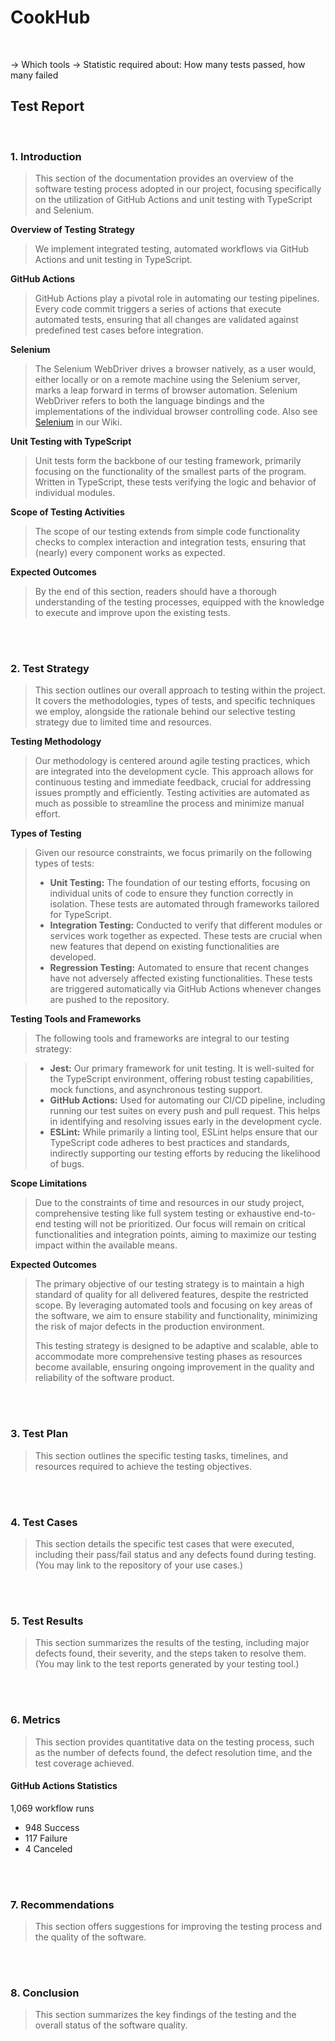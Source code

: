 # CookHub
<br>

-> Which tools
-> Statistic required about: How many tests passed, how many failed

## Test Report
<br>

### 1. Introduction
> This section of the documentation provides an overview of the software testing process adopted in our project, focusing specifically on the utilization of GitHub Actions and unit testing with TypeScript and Selenium.

**Overview of Testing Strategy**  
> We implement integrated testing, automated workflows via GitHub Actions and unit testing in TypeScript. 

**GitHub Actions**  
> GitHub Actions play a pivotal role in automating our testing pipelines. Every code commit triggers a series of actions that execute automated tests, ensuring that all changes are validated against predefined test cases before integration.

**Selenium**
> The Selenium WebDriver drives a browser natively, as a user would, either locally or on a remote machine using the Selenium server, marks a leap forward in terms of browser automation.
> Selenium WebDriver refers to both the language bindings and the implementations of the individual browser controlling code.
> Also see [Selenium](https://github.com/SE-TINF22B6/CookHub/wiki/Testing) in our Wiki.

**Unit Testing with TypeScript**  
> Unit tests form the backbone of our testing framework, primarily focusing on the functionality of the smallest parts of the program. Written in TypeScript, these tests verifying the logic and behavior of individual modules. 

**Scope of Testing Activities**  
> The scope of our testing extends from simple code functionality checks to complex interaction and integration tests, ensuring that (nearly) every component works as expected.

**Expected Outcomes**  
> By the end of this section, readers should have a thorough understanding of the testing processes, equipped with the knowledge to execute and improve upon the existing tests.

<br><br>

### 2. Test Strategy
> This section outlines our overall approach to testing within the project. It covers the methodologies, types of tests, and specific techniques we employ, alongside the rationale behind our selective testing strategy due to limited time and resources.

**Testing Methodology**  
> Our methodology is centered around agile testing practices, which are integrated into the development cycle. This approach allows for continuous testing and immediate feedback, crucial for addressing issues promptly and efficiently. Testing activities are automated as much as possible to streamline the process and minimize manual effort.

**Types of Testing**  
> Given our resource constraints, we focus primarily on the following types of tests:
> 
> - **Unit Testing:** The foundation of our testing efforts, focusing on individual units of code to ensure they function correctly in isolation. These tests are automated through frameworks tailored for TypeScript.
> - **Integration Testing:** Conducted to verify that different modules or services work together as expected. These tests are crucial when new features that depend on existing functionalities are developed.
> - **Regression Testing:** Automated to ensure that recent changes have not adversely affected existing functionalities. These tests are triggered automatically via GitHub Actions whenever changes are pushed to the repository.

**Testing Tools and Frameworks**  
> The following tools and frameworks are integral to our testing strategy:

> - **Jest:** Our primary framework for unit testing. It is well-suited for the TypeScript environment, offering robust testing capabilities, mock functions, and asynchronous testing support.
> - **GitHub Actions:** Used for automating our CI/CD pipeline, including running our test suites on every push and pull request. This helps in identifying and resolving issues early in the development cycle.
> - **ESLint:** While primarily a linting tool, ESLint helps ensure that our TypeScript code adheres to best practices and standards, indirectly supporting our testing efforts by reducing the likelihood of bugs.

**Scope Limitations**  
> Due to the constraints of time and resources in our study project, comprehensive testing like full system testing or exhaustive end-to-end testing will not be prioritized. Our focus will remain on critical functionalities and integration points, aiming to maximize our testing impact within the available means.

**Expected Outcomes**  
> The primary objective of our testing strategy is to maintain a high standard of quality for all delivered features, despite the restricted scope. By leveraging automated tools and focusing on key areas of the software, we aim to ensure stability and functionality, minimizing the risk of major defects in the production environment.
>
> This testing strategy is designed to be adaptive and scalable, able to accommodate more comprehensive testing phases as resources become available, ensuring ongoing improvement in the quality and reliability of the software product.

<br><br>

### 3. Test Plan
> This section outlines the specific testing tasks, timelines, and resources required to achieve the testing objectives.

<br><br>

### 4. Test Cases
> This section details the specific test cases that were executed, including their pass/fail status and any defects found during testing. (You may link to the repository of your use cases.)

<br><br>

### 5. Test Results 
> This section summarizes the results of the testing, including major defects found, their severity, and the steps taken to resolve them. (You may link to the test reports generated by your testing tool.)

<br><br>

### 6. Metrics
> This section provides quantitative data on the testing process, such as the number of defects found, the defect resolution time, and the test coverage achieved.

#### GitHub Actions Statistics
1,069 workflow runs
- 948 Success
- 117 Failure
- 4 Canceled

<br><br>

### 7. Recommendations
> This section offers suggestions for improving the testing process and the quality of the software.


<br><br>

### 8. Conclusion
> This section summarizes the key findings of the testing and the overall status of the software quality.

